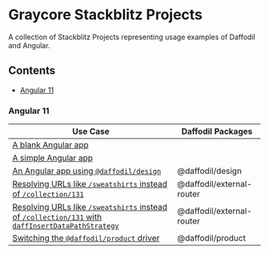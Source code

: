 # Graycore Stackblitz Projects

A collection of Stackblitz Projects representing usage examples of Daffodil and Angular.

## Contents

- [Angular 11](#angular-11)

### Angular 11

Use Case                                                                                                                                                                 | Daffodil Packages
------------------------------------------------------------------------------------------------------------------------------------------------------------------------ | -------------------------
[A blank Angular app](https://stackblitz.com/edit/ng11-blank)                                                                                                            |
[A simple Angular app](https://stackblitz.com/edit/ng11-blank)                                                                                                           |
[An Angular app using `@daffodil/design`](https://stackblitz.com/edit/ng11-daffodil-design)                                                                              | @daffodil/design
[Resolving URLs like `/sweatshirts` instead of `/collection/131`](https://stackblitz.com/edit/ng11-daffodil-external-router)                                             | @daffodil/external-router
[Resolving URLs like `/sweatshirts` instead of `/collection/131` with `daffInsertDataPathStrategy`](https://stackblitz.com/edit/ng11-daffodil-external-router-daff-path) | @daffodil/external-router
[Switching the `@daffodil/product` driver](https://stackblitz.com/edit/ng11-daffodil-product-driver-switch)                                                              | @daffodil/product
